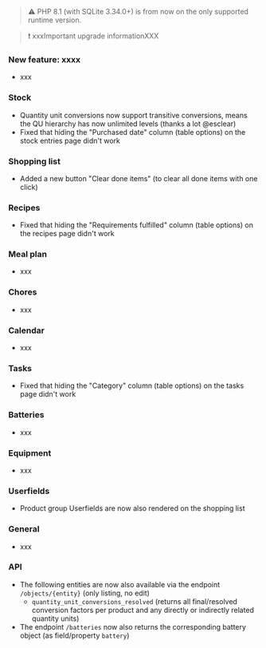 > ⚠️ PHP 8.1 (with SQLite 3.34.0+) is from now on the only supported runtime version.

> ❗ xxxImportant upgrade informationXXX

### New feature: xxxx

- xxx

### Stock

- Quantity unit conversions now support transitive conversions, means the QU hierarchy has now unlimited levels (thanks a lot @esclear)
- Fixed that hiding the "Purchased date" column (table options) on the stock entries page didn't work

### Shopping list

- Added a new button "Clear done items" (to clear all done items with one click)

### Recipes

- Fixed that hiding the "Requirements fulfilled" column (table options) on the recipes page didn't work

### Meal plan

- xxx

### Chores

- xxx

### Calendar

- xxx

### Tasks

- Fixed that hiding the "Category" column (table options) on the tasks page didn't work

### Batteries

- xxx

### Equipment

- xxx

### Userfields

- Product group Userfields are now also rendered on the shopping list

### General

- xxx

### API

- The following entities are now also available via the endpoint `/objects/{entity}` (only listing, no edit)
  - `quantity_unit_conversions_resolved` (returns all final/resolved conversion factors per product and any directly or indirectly related quantity units)
- The endpoint `/batteries` now also returns the corresponding battery object (as field/property `battery`)
